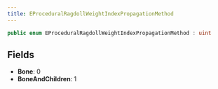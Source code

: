 ```yaml
---
title: EProceduralRagdollWeightIndexPropagationMethod
---
```


```csharp
public enum EProceduralRagdollWeightIndexPropagationMethod : uint
```

## Fields

- **Bone**: 0
- **BoneAndChildren**: 1

